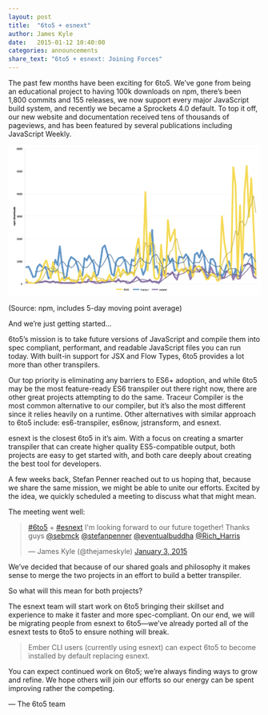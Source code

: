 ```yaml
---
layout: post
title:  "6to5 + esnext"
author: James Kyle
date:   2015-01-12 10:40:00
categories: announcements
share_text: "6to5 + esnext: Joining Forces"
---
```


The past few months have been exciting for 6to5. We’ve gone from being an educational project to having 100k downloads on npm, there’s been 1,800 commits and 155 releases, we now support every major JavaScript build system, and recently we became a Sprockets 4.0 default. To top it off, our new website and documentation received tens of thousands of pageviews, and has been featured by several publications including JavaScript Weekly.

<img class="img-responsive" alt="npm downloads of 6to5, traceur, and esnext" src="/images/blog/2015-01-12-6to5-esnext/chart-1.png">

<p class="text-center small text-muted">(Source: npm, includes 5-day moving point average)</p>

And we’re just getting started...

6to5’s mission is to take future versions of JavaScript and compile them into spec compliant, performant, and readable JavaScript files you can run today. With built-in support for JSX and Flow Types, 6to5 provides a lot more than other transpilers.

Our top priority is eliminating any barriers to ES6+ adoption, and while 6to5 may be the most feature-ready ES6 transpiler out there right now, there are other great projects attempting to do the same. Traceur Compiler is the most common alternative to our compiler, but it’s also the most different since it relies heavily on a runtime. Other alternatives with similar approach to 6to5 include: es6-transpiler, es6now, jstransform, and esnext.

esnext is the closest 6to5 in it’s aim. With a focus on creating a smarter transpiler that can create higher quality ES5-compatible output, both projects are easy to get started with, and both care deeply about creating the best tool for developers.

A few weeks back, Stefan Penner reached out to us hoping that, because we share the same mission, we might be able to unite our efforts. Excited by the idea, we quickly scheduled a meeting to discuss what that might mean.

The meeting went well:

<blockquote class="twitter-tweet center-block" lang="en"><p><a href="https://twitter.com/hashtag/6to5?src=hash">#6to5</a> + <a href="https://twitter.com/hashtag/esnext?src=hash">#esnext</a> I&#39;m looking forward to our future together! Thanks guys <a href="https://twitter.com/sebmck">@sebmck</a> <a href="https://twitter.com/stefanpenner">@stefanpenner</a> <a href="https://twitter.com/eventualbuddha">@eventualbuddha</a> <a href="https://twitter.com/Rich_Harris">@Rich_Harris</a></p>&mdash; James Kyle (@thejameskyle) <a href="https://twitter.com/thejameskyle/status/551474226708766720">January 3, 2015</a></blockquote>
<script async src="//platform.twitter.com/widgets.js" charset="utf-8"></script>

We’ve decided that because of our shared goals and philosophy it makes sense to merge the two projects in an effort to build a better transpiler.

So what will this mean for both projects?

The esnext team will start work on 6to5 bringing their skillset and experience to make it faster and more spec-compliant. On our end, we will be migrating people from esnext to 6to5—we’ve already ported all of the esnext tests to 6to5 to ensure nothing will break.

> Ember CLI users (currently using esnext) can expect 6to5 to become installed by default replacing esnext.

You can expect continued work on 6to5; we’re always finding ways to grow and refine. We hope others will join our efforts so our energy can be spent improving rather the competing.

<p class="text-right">— The 6to5 team</p>
